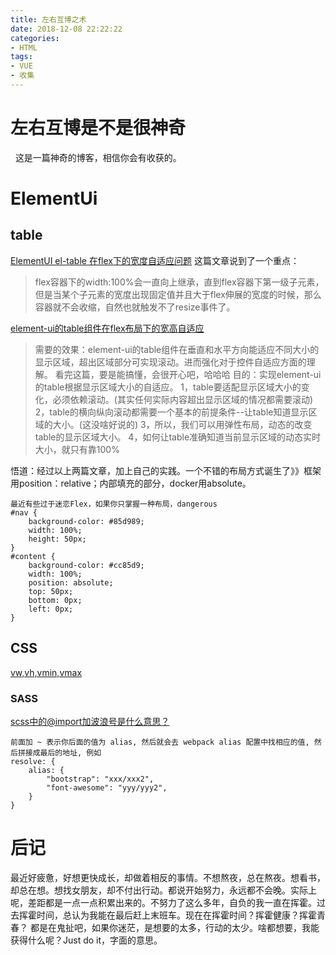 ```yaml
---
title: 左右互博之术
date: 2018-12-08 22:22:22
categories:
- HTML
tags:
- VUE
- 收集
---
```

# 左右互博是不是很神奇
&nbsp;&nbsp;这是一篇神奇的博客，相信你会有收获的。

<!--more-->

# ElementUi
## table
[ElementUI el-table 在flex下的宽度自适应问题](https://blog.csdn.net/qq_19694913/article/details/81144314)
这篇文章说到了一个重点：
>flex容器下的width:100%会一直向上继承，直到flex容器下第一级子元素，但是当某个子元素的宽度出现固定值并且大于flex伸展的宽度的时候，那么容器就不会收缩，自然也就触发不了resize事件了。
>
[element-ui的table组件在flex布局下的宽高自适应](https://blog.csdn.net/ohradiance/article/details/78980242)
>需要的效果：element-ui的table组件在垂直和水平方向能适应不同大小的显示区域，超出区域部分可实现滚动。进而强化对于控件自适应方面的理解。
看完这篇，要是能搞懂，会很开心吧，哈哈哈
目的：实现element-ui的table根据显示区域大小的自适应。
1，table要适配显示区域大小的变化，必须依赖滚动。(其实任何实际内容超出显示区域的情况都需要滚动)
2，table的横向纵向滚动都需要一个基本的前提条件--让table知道显示区域的大小。(这没啥好说的)
3，所以，我们可以用弹性布局，动态的改变table的显示区域大小。
4，如何让table准确知道当前显示区域的动态实时大小，就只有靠100%
>

悟道：经过以上两篇文章，加上自己的实践。一个不错的布局方式诞生了》》框架用position：relative；内部填充的部分，docker用absolute。
```
最近有些过于迷恋Flex，如果你只掌握一种布局，dangerous
#nav {
    background-color: #85d989;
    width: 100%;
    height: 50px;
}
#content {
    background-color: #cc85d9;
    width: 100%;
    position: absolute;
    top: 50px;
    bottom: 0px;
    left: 0px;
}
```

## CSS
[vw,vh,vmin,vmax](https://blog.csdn.net/javaloveiphone/article/details/51120476)

### SASS
[scss中的@import加波浪号是什么意思？](https://segmentfault.com/q/1010000010879017)
```
前面加 ~ 表示你后面的值为 alias, 然后就会去 webpack alias 配置中找相应的值, 然后拼接成最后的地址, 例如
resolve: {
    alias: {
        "bootstrap": "xxx/xxx2",
        "font-awesome": "yyy/yyy2",
    }
}
```
# 后记
最近好疲惫，好想更快成长，却做着相反的事情。不想熬夜，总在熬夜。想看书，却总在想。想找女朋友，却不付出行动。都说开始努力，永远都不会晚。实际上呢，差距都是一点一点积累出来的。不努力了这么多年，自负的我一直在挥霍。过去挥霍时间，总认为我能在最后赶上末班车。现在在挥霍时间？挥霍健康？挥霍青春？
都是在鬼扯吧，如果你迷茫，是想要的太多，行动的太少。啥都想要，我能获得什么呢？Just do it，字面的意思。
